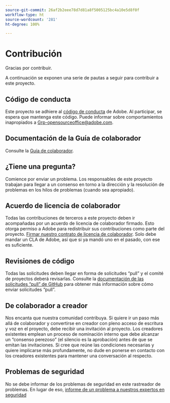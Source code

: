 ```yaml
---
source-git-commit: 26af2b2eee78d7d81a8f5005125bc4a10e5d8f0f
workflow-type: ht
source-wordcount: '281'
ht-degree: 100%

---
```

# Contribución

Gracias por contribuir.

A continuación se exponen una serie de pautas a seguir para contribuir a este proyecto.

## Código de conducta

Este proyecto se adhiere al [código de conducta](code-of-conduct.md) de Adobe. Al participar, se espera que mantenga este código. Puede informar sobre comportamientos inapropiados a [Grp-opensourceoffice@adobe.com](mailto:Grp-opensourceoffice@adobe.com).

## Documentación de la Guía de colaborador

Consulte la [Guía de colaborador](https://experienceleague.adobe.com/docs/contributor/contributor-guide/introduction.html?lang=es).

## ¿Tiene una pregunta?

Comience por enviar un problema. Los responsables de este proyecto trabajan para llegar a un consenso en torno a la dirección y la resolución de problemas en los hilos de problemas (cuando sea apropiado).

## Acuerdo de licencia de colaborador

Todas las contribuciones de terceros a este proyecto deben ir acompañadas por un acuerdo de licencia de colaborador firmado. Esto otorga permiso a Adobe para redistribuir sus contribuciones como parte del proyecto. [Firmar nuestro contrato de licencia de colaborador](http://opensource.adobe.com/cla.html). Solo debe mandar un CLA de Adobe, así que si ya mandó uno en el pasado, con ese es suficiente.

## Revisiones de código

Todas las solicitudes deben llegar en forma de solicitudes “pull” y el comité de proyectos deberá revisarlas. Consulte la [documentación de las solicitudes “pull” de GitHub](https://docs.github.com/es/pull-requests/collaborating-with-pull-requests/proposing-changes-to-your-work-with-pull-requests/about-pull-requests) para obtener más información sobre cómo enviar solicitudes “pull”.

<!--
Lastly, please follow the [pull request template](PULL_REQUEST_TEMPLATE.md) when
submitting a pull request!
-->

## De colaborador a creador

Nos encanta que nuestra comunidad contribuya. Si quiere ir un paso más allá de colaborador y convertirse en creador con pleno acceso de escritura y voz en el proyecto, debe recibir una invitación al proyecto. Los creadores existentes emplean un proceso de nominación interno que debe alcanzar un “consenso perezoso” (el silencio es la aprobación) antes de que se emitan las invitaciones. Si cree que reúne las condiciones necesarias y quiere implicarse más profundamente, no dude en ponerse en contacto con los creadores existentes para mantener una conversación al respecto.

## Problemas de seguridad

No se debe informar de los problemas de seguridad en este rastreador de problemas. En lugar de eso, [informe de un problema a nuestros expertos en seguridad](https://helpx.adobe.com/es/security/alertus.html)
